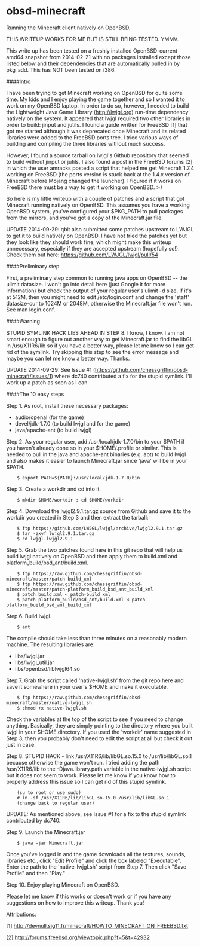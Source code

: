 obsd-minecraft
==============

Running the Minecraft client natively on OpenBSD.

THIS WRITEUP WORKS FOR ME BUT IS STILL BEING TESTED. YMMV.

This write up has been tested on a freshly installed OpenBSD-current amd64
snapshot from 2014-02-21 with no packages installed except those listed below
and their dependencies that are automatically pulled in by pkg_add.  This has
NOT been tested on i386.

####Intro

I have been trying to get Minecraft working on OpenBSD for quite some time.  My
kids and I enjoy playing the game together and so I wanted it to work on my
OpenBSD laptop.  In order to do so, however, I needed to build the Lightweight
Java Game Library (http://lwjgl.org) run-time dependency natively on the
system.  It appeared that lwjgl required two other libraries in order to build:
jinput and jutils.  I found a guide written for FreeBSD [1] that got me started
although it was deprecated once Minecraft and its related libraries were added
to the FreeBSD ports tree.  I tried various ways of building and compiling the
three libraries without much success.

However, I found a source tarball on lwjgl's Github repository that seemed to
build without jinput or jutils.  I also found a post in the FreeBSD forums [2]
in which the user amracks posted a script that helped me get Minecraft 1.7.4
working on FreeBSD (the ports version is stuck back at the 1.4.x version of
Minecraft before Mojang changed the launcher).  I figured if it works on
FreeBSD there must be a way to get it working on OpenBSD. :-)

So here is my little writeup with a couple of patches and a script that got
Minecraft running natively on OpenBSD.  This assumes you have a working OpenBSD
system, you've configured your $PKG_PATH to pull packages from the mirrors, and
you've got a copy of the Minecraft.jar file.

UPDATE 2014-09-29: qbit also submitted some patches upstream to LWJGL to get it to build natively on OpenBSD.  I have not tried the patches yet but they look like they should work fine, which might make this writeup unnecessary, especially if they are accepted upstream (hopefully so!).  Check them out here: https://github.com/LWJGL/lwjgl/pull/54

####Preliminary step

First, a preliminary step common to running java apps on OpenBSD -- the ulimit
datasize.  I won't go into detail here (just Google it for more information)
but check the output of your regular user's ulimit -d size.  If it's at 512M,
then you might need to edit /etc/login.conf and change the 'staff' datasize-cur
to 1024M or 2048M, otherwise the Minecraft.jar file won't run.  See man
login.conf.

####Warning

STUPID SYMLINK HACK LIES AHEAD IN STEP 8. I know, I know.  I am not smart
enough to figure out another way to get Minecraft.jar to find the libGL in
/usr/X11R6/lib so if you have a better way, please let me know so I can get rid
of the symlink. Try skipping this step to see the error message and maybe you
can let me know a better way.  Thanks.

UPDATE 2014-09-29:  See Issue #1 (https://github.com/chessgriffin/obsd-minecraft/issues/1)
where dc740 contributed a fix for the stupid symlink.  I'll work up a patch as soon as I can.

####The 10 easy steps

Step 1. As root, install these necessary packages:

   * audio/openal (for the game)
   * devel/jdk-1.7.0 (to build lwjgl and for the game)
   * java/apache-ant (to build lwjgl)

Step 2. As your regular user, add /usr/local/jdk-1.7.0/bin to your $PATH if you
haven't already done so in your $HOME/.profile or similar.  This is needed to
pull in the java and apache-ant binaries (e.g. apt) to build lwjgl and also
makes it easier to launch Minecraft.jar since 'java' will be in your $PATH.

```
    $ export PATH=${PATH}:/usr/local/jdk-1.7.0/bin
```

Step 3. Create a workdir and cd into it.

```
    $ mkdir $HOME/workdir ; cd $HOME/workdir
```

Step 4. Download the lwjgl2.9.1.tar.gz source from Github and save it to the
workdir you created in Step 3 and then extract the tarball:

```
    $ ftp https://github.com/LWJGL/lwjgl/archive/lwjgl2.9.1.tar.gz
    $ tar -zxvf lwjgl2.9.1.tar.gz
    $ cd lwjgl-lwjgl2.9.1
```

Step 5. Grab the two patches found here in this git repo that will help us build
lwjgl natively on OpenBSD and then apply them to build.xml and
platform_build/bsd_ant/build.xml.

```
    $ ftp https://raw.github.com/chessgriffin/obsd-minecraft/master/patch-build_xml
    $ ftp https://raw.github.com/chessgriffin/obsd-minecraft/master/patch-platform_build_bsd_ant_build_xml
    $ patch build.xml < patch-build_xml
    $ patch platform_build/bsd_ant/build.xml < patch-platform_build_bsd_ant_build_xml
```

Step 6. Build lwjgl.

```
    $ ant
```

The compile should take less than three minutes on a reasonably modern machine.
The resulting libraries are:

   * libs/lwjgl.jar
   * libs/lwjgl_util.jar
   * libs/openbsd/liblwjgl64.so

Step 7. Grab the script called 'native-lwjgl.sh' from the git repo here and
save it somewhere in your user's $HOME and make it executable.

```
    $ ftp https://raw.github.com/chessgriffin/obsd-minecraft/master/native-lwjgl.sh
    $ chmod +x native-lwjgl.sh
```

Check the variables at the top of the script to see if you need to change
anything.  Basically, they are simply pointing to the directory where you built
lwjgl in your $HOME directory.  If you used the 'workdir' name suggested in
Step 3, then you probably don't need to edit the script at all but check it out
just in case.

Step 8. STUPID HACK - link /usr/X11R6/lib/libGL.so.15.0 to
/usr/lib/libGL.so.1 because otherwise the game won't run.  I tried adding
the path /usr/X11R6/lib to the -Djava.library.path variable in the
native-lwjgl.sh script but it does not seem to work.  Please let me know if you
know how to properly address this issue so I can get rid of this stupid
symlink.

```
    (su to root or use sudo)
    # ln -sf /usr/X11R6/lib/libGL.so.15.0 /usr/lib/libGL.so.1
    (change back to regular user)
```

UPDATE: As mentioned above, see Issue #1 for a fix to the stupid symlink contributed by dc740.

Step 9. Launch the Minecraft.jar

```
    $ java -jar Minecraft.jar
```

Once you've logged in and the game downloads all the textures, sounds,
libraries etc., click "Edit Profile" and click the box labeled "Executable".
Enter the path to the 'native-lwjgl.sh' script from Step 7.  Then click "Save
Profile" and then "Play."

Step 10.  Enjoy playing Minecraft on OpenBSD.

Please let me know if this works or doesn't work or if you have any suggestions
on how to improve this writeup.  Thank you!

Attributions:

[1] http://devnull.sig11.fr/minecraft/HOWTO_MINECRAFT_ON_FREEBSD.txt

[2] http://forums.freebsd.org/viewtopic.php?f=5&t=42932
